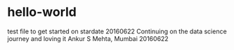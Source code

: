 # hello-world
test file to get started on stardate 20160622
Continuing on the data science journey and loving it
Ankur S Mehta, Mumbai 20160622
